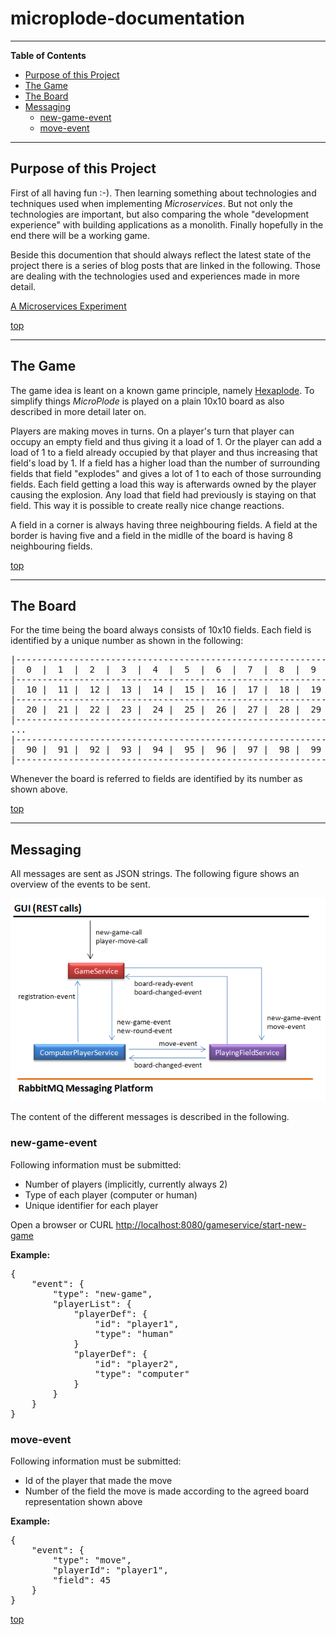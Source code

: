 # microplode-documentation

------------------------------------------------------------------------------------------------------------

<a name="table-of-contents"></a>
__Table of Contents__   

* [Purpose of this Project](#purpose-of-this-project)
* [The Game](#the-game)   
* [The Board](#the-board)   
* [Messaging](#messaging)   
    * [new-game-event](#new-game-event)    
    * [move-event](#move-event)    

------------------------------------------------------------------------------------------------------------

<a name="purpose-of-this-project"></a>
## Purpose of this Project

First of all having fun :-). Then learning something about technologies and techniques used when implementing *Microservices*.
But not only the technologies are important, but also comparing the whole "development experience" with building applications
as a monolith. Finally hopefully in the end there will be a working game.

Beside this documention that should always reflect the latest state of the project there is a series of blog posts
that are linked in the following. Those are dealing with the technologies used and experiences made in more detail.

[A Microservices Experiment](https://blog.codecentric.de/en/2015/11/microplode-a-microservices-experiment/)    

[top](#table-of-contents)

------------------------------------------------------------------------------------------------------------

<a name="the-game"></a>
## The Game

The game idea is leant on a known game principle, namely [Hexaplode](https://en.wikipedia.org/wiki/Hexplode).
To simplify things *MicroPlode* is played on a plain 10x10 board as also described in more detail later on.

Players are making moves in turns. On a player's turn that player can occupy an empty field and thus giving it a load of 1.
Or the player can add a load of 1 to a field already occupied by that player and thus increasing that field's load by 1.
If a field has a higher load than the number of surrounding fields that field "explodes" and gives a lot of 1 to each
of those surrounding fields. Each field getting a load this way is afterwards owned by the player causing the explosion.
Any load that field had previously is staying on that field. This way it is possible to create really nice change reactions.

A field in a corner is always having three neighbouring fields. A field at the border is having five and a field in the
midlle of the board is having 8 neighbouring fields.

[top](#table-of-contents)

------------------------------------------------------------------------------------------------------------

<a name="the-board"></a>
## The Board

For the time being the board always consists of 10x10 fields. Each field is identified by a unique number as
shown in the following:

<pre>
|-----------------------------------------------------------|
|  0  |  1  |  2  |  3  |  4  |  5  |  6  |  7  |  8  |  9  |
|-----------------------------------------------------------|
|  10 |  11 |  12 |  13 |  14 |  15 |  16 |  17 |  18 |  19 |
|-----------------------------------------------------------|
|  20 |  21 |  22 |  23 |  24 |  25 |  26 |  27 |  28 |  29 |
|-----------------------------------------------------------|
...
|-----------------------------------------------------------|
|  90 |  91 |  92 |  93 |  94 |  95 |  96 |  97 |  98 |  99 |
|-----------------------------------------------------------|
</pre>

Whenever the board is referred to fields are identified by its number as shown above.

[top](#table-of-contents)

------------------------------------------------------------------------------------------------------------

<a name="the-board"></a>
## Messaging

All messages are sent as JSON strings. The following figure shows an overview of the events to be sent.

![alt tag](https://github.com/ThomasJaspers/microplode-documentation/blob/master/events-overview.png)

The content of the different messages is described in the following.

<a name="new-game-event"></a>
### new-game-event

Following information must be submitted:
+ Number of players (implicitly, currently always 2)
+ Type of each player (computer or human)
+ Unique identifier for each player

Open a browser or CURL [http://localhost:8080/gameservice/start-new-game](http://localhost:8080/gameservice/start-new-game)

__Example:__
<pre>
{
    "event": {
        "type": "new-game",
        "playerList": {
            "playerDef": {
                "id": "player1",
                "type": "human"
            }
            "playerDef": {
                "id": "player2",
                "type": "computer"
            }
        }
    }
}
</pre>


<a name="new-game-event"></a>

### move-event

Following information must be submitted:
+ Id of the player that made the move
+ Number of the field the move is made according to the agreed board representation shown above

__Example:__
<pre>
{
    "event": {
        "type": "move",
        "playerId": "player1",
        "field": 45
    }
}
</pre>

[top](#table-of-contents)